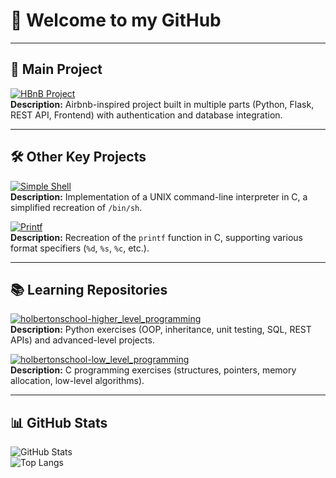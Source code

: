 # 👋 Welcome to my GitHub

---

## 🚀 Main Project

[![HBnB Project](https://img.shields.io/badge/HBnB%20Project-%F0%9F%8F%A1-orange?logo=python&logoColor=white&style=for-the-badge)](https://github.com/Ravou/holbertonschool-AirBnB_clone_v4)  
**Description:** Airbnb-inspired project built in multiple parts (Python, Flask, REST API, Frontend) with authentication and database integration.

---

## 🛠 Other Key Projects

[![Simple Shell](https://img.shields.io/badge/Simple%20Shell-%23C-blue?logo=c&logoColor=white)](https://github.com/Ravou/simple_shell)  
**Description:** Implementation of a UNIX command-line interpreter in C, a simplified recreation of `/bin/sh`.

[![Printf](https://img.shields.io/badge/_printf-%23C-green?logo=c&logoColor=white)](https://github.com/Ravou/printf)  
**Description:** Recreation of the `printf` function in C, supporting various format specifiers (`%d`, `%s`, `%c`, etc.).

---

## 📚 Learning Repositories

[![holbertonschool-higher_level_programming](https://img.shields.io/badge/Higher%20Level%20Programming-Python-yellow?logo=python&logoColor=white)](https://github.com/Ravou/holbertonschool-higher_level_programming)  
**Description:** Python exercises (OOP, inheritance, unit testing, SQL, REST APIs) and advanced-level projects.

[![holbertonschool-low_level_programming](https://img.shields.io/badge/Low%20Level%20Programming-C-blue?logo=c&logoColor=white)](https://github.com/Ravou/holbertonschool-low_level_programming)  
**Description:** C programming exercises (structures, pointers, memory allocation, low-level algorithms).

---

## 📊 GitHub Stats

![GitHub Stats](https://github-readme-stats.vercel.app/api?username=Ravou&show_icons=true&theme=radical)  
![Top Langs](https://github-readme-stats.vercel.app/api/top-langs/?username=Ravou&layout=compact&theme=radical)
